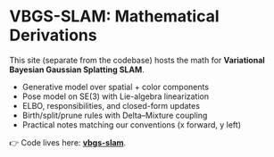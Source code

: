 # VBGS-SLAM: Mathematical Derivations

This site (separate from the codebase) hosts the math for **Variational Bayesian Gaussian Splatting SLAM**.

- Generative model over spatial + color components
- Pose model on SE(3) with Lie-algebra linearization
- ELBO, responsibilities, and closed-form updates
- Birth/split/prune rules with Delta–Mixture coupling
- Practical notes matching our conventions (x forward, y left)

👉 Code lives here: **[vbgs-slam](https://github.com/Yuhanelle/vbgs-slam)**.
